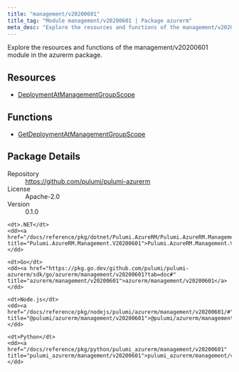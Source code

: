 ```yaml
---
title: "management/v20200601"
title_tag: "Module management/v20200601 | Package azurerm"
meta_desc: "Explore the resources and functions of the management/v20200601 module in the azurerm package."
---
```


<!-- WARNING: this file was generated by Pulumi Docs Generator. -->
<!-- Do not edit by hand unless you're certain you know what you are doing! -->

Explore the resources and functions of the management/v20200601 module in the azurerm package.

<h2 id="resources">Resources</h2>
<ul class="api">
    <li><a href="deploymentatmanagementgroupscope" title="DeploymentAtManagementGroupScope"><span class="symbol resource"></span>DeploymentAtManagementGroupScope</a></li>
</ul>

<h2 id="functions">Functions</h2>
<ul class="api">
    <li><a href="getdeploymentatmanagementgroupscope" title="GetDeploymentAtManagementGroupScope"><span class="symbol function"></span>GetDeploymentAtManagementGroupScope</a></li>
</ul>

<h2 id="package-details">Package Details</h2>
<dl class="package-details">
	<dt>Repository</dt>
	<dd><a href="https://github.com/pulumi/pulumi-azurerm">https://github.com/pulumi/pulumi-azurerm</a></dd>
	<dt>License</dt>
	<dd>Apache-2.0</dd>
	<dt>Version</dt>
	<dd>0.1.0</dd>
</dl>



<dl class="tabular">

    <dt>.NET</dt>
    <dd><a href="/docs/reference/pkg/dotnet/Pulumi.AzureRM/Pulumi.AzureRM.Management.V20200601.html" title="Pulumi.AzureRM.Management.V20200601">Pulumi.AzureRM.Management.V20200601</a></dd>

    <dt>Go</dt>
    <dd><a href="https://pkg.go.dev/github.com/pulumi/pulumi-azurerm/sdk/go/azurerm/management/v20200601?tab=doc#" title="azurerm/management/v20200601">azurerm/management/v20200601</a></dd>

    <dt>Node.js</dt>
    <dd><a href="/docs/reference/pkg/nodejs/pulumi/azurerm/management/v20200601/#" title="@pulumi/azurerm/management/v20200601">@pulumi/azurerm/management/v20200601</a></dd>

    <dt>Python</dt>
    <dd><a href="/docs/reference/pkg/python/pulumi_azurerm/management/v20200601" title="pulumi_azurerm/management/v20200601">pulumi_azurerm/management/v20200601</a></dd>

</dl>

